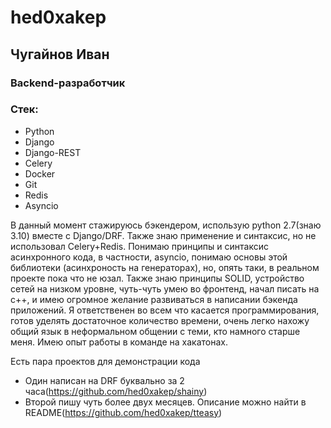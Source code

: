 # hed0xakep
## Чугайнов Иван
### Backend-разработчик
### Стек:
* Python
* Django
* Django-REST
* Celery
* Docker
* Git
* Redis
* Asyncio

В данный момент стажируюсь бэкендером, использую python 2.7(знаю 3.10) вместе с Django/DRF. Также знаю применение и синтаксис, но не использовал Celery+Redis. Понимаю принципы и синтаксис асинхронного кода, в частности, аsyncio, понимаю основы этой библиотеки (асинхроность на генераторах), но, опять таки, в реальном проекте пока что не юзал. Также знаю принципы SOLID, устройство сетей на низком уровне, чуть-чуть умею во фронтенд, начал писать на с++, и имею огромное желание развиваться в написании бэкенда приложений. Я ответственен во всем что касается программирования, готов уделять достаточное количество времени, очень легко нахожу общий язык в неформальном общении с теми, кто намного старше меня. Имею опыт работы в команде на хакатонах.

Есть пара проектов для демонстрации кода
* Один написан на DRF буквально за 2 часа(https://github.com/hed0xakep/shainy)
* Второй пишу чуть более двух месяцев. Описание можно найти в README(https://github.com/hed0xakep/tteasy)

